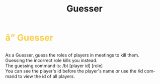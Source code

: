 ﻿---
lang: en-US
title: Guesser
prev: DoubleShot
next: Onbound
---
# <font color=#f8cd46>â” <b>Guesser</b></font> <Badge text="Guesser" type="tip" vertical="middle"/>
 
As a Guesser, guess the roles of players in meetings to kill them.<br>
Guessing the incorrect role kills you instead.<br>
The guessing command is: /bt [player id] [role]<br>
You can see the player's id before the player's name or use the /id command to view the id of all players.